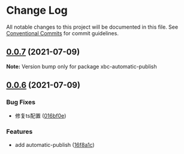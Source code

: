 # Change Log

All notable changes to this project will be documented in this file.
See [Conventional Commits](https://conventionalcommits.org) for commit guidelines.

## [0.0.7](https://github.com/xbcc123/xbc-monorep/compare/v0.0.6...v0.0.7) (2021-07-09)

**Note:** Version bump only for package xbc-automatic-publish





## [0.0.6](https://github.com/xbcc123/xbc-monorep/compare/v0.0.5...v0.0.6) (2021-07-09)


### Bug Fixes

* 修复ts配置 ([016bf0e](https://github.com/xbcc123/xbc-monorep/commit/016bf0eb373e68e0fb4139d4844f3ccfdf038158))


### Features

* add  automatic-publish ([16f8a1c](https://github.com/xbcc123/xbc-monorep/commit/16f8a1cc8645ad79290470107bc23ec56972a2a8))
